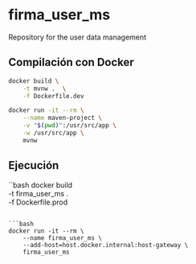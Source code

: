 # firma_user_ms
Repository for the user data management

## Compilación con Docker
```bash
docker build \
    -t mvnw .  \
    -f Dockerfile.dev
```

```bash    
docker run -it --rm \
    --name maven-project \
    -v "$(pwd)":/usr/src/app \
    -w /usr/src/app \
    mvnw
```

## Ejecución
``bash
docker build \
    -t firma_user_ms .  \
    -f Dockerfile.prod
```

```bash    
docker run -it --rm \
    --name firma_user_ms \
    --add-host=host.docker.internal:host-gateway \
    firma_user_ms
```
